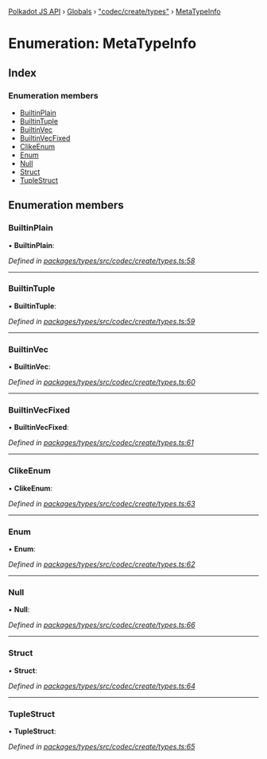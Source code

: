 [Polkadot JS API](../README.md) › [Globals](../globals.md) › ["codec/create/types"](../modules/_codec_create_types_.md) › [MetaTypeInfo](_codec_create_types_.metatypeinfo.md)

# Enumeration: MetaTypeInfo

## Index

### Enumeration members

* [BuiltinPlain](_codec_create_types_.metatypeinfo.md#builtinplain)
* [BuiltinTuple](_codec_create_types_.metatypeinfo.md#builtintuple)
* [BuiltinVec](_codec_create_types_.metatypeinfo.md#builtinvec)
* [BuiltinVecFixed](_codec_create_types_.metatypeinfo.md#builtinvecfixed)
* [ClikeEnum](_codec_create_types_.metatypeinfo.md#clikeenum)
* [Enum](_codec_create_types_.metatypeinfo.md#enum)
* [Null](_codec_create_types_.metatypeinfo.md#null)
* [Struct](_codec_create_types_.metatypeinfo.md#struct)
* [TupleStruct](_codec_create_types_.metatypeinfo.md#tuplestruct)

## Enumeration members

###  BuiltinPlain

• **BuiltinPlain**:

*Defined in [packages/types/src/codec/create/types.ts:58](https://github.com/polkadot-js/api/blob/bd2e690261/packages/types/src/codec/create/types.ts#L58)*

___

###  BuiltinTuple

• **BuiltinTuple**:

*Defined in [packages/types/src/codec/create/types.ts:59](https://github.com/polkadot-js/api/blob/bd2e690261/packages/types/src/codec/create/types.ts#L59)*

___

###  BuiltinVec

• **BuiltinVec**:

*Defined in [packages/types/src/codec/create/types.ts:60](https://github.com/polkadot-js/api/blob/bd2e690261/packages/types/src/codec/create/types.ts#L60)*

___

###  BuiltinVecFixed

• **BuiltinVecFixed**:

*Defined in [packages/types/src/codec/create/types.ts:61](https://github.com/polkadot-js/api/blob/bd2e690261/packages/types/src/codec/create/types.ts#L61)*

___

###  ClikeEnum

• **ClikeEnum**:

*Defined in [packages/types/src/codec/create/types.ts:63](https://github.com/polkadot-js/api/blob/bd2e690261/packages/types/src/codec/create/types.ts#L63)*

___

###  Enum

• **Enum**:

*Defined in [packages/types/src/codec/create/types.ts:62](https://github.com/polkadot-js/api/blob/bd2e690261/packages/types/src/codec/create/types.ts#L62)*

___

###  Null

• **Null**:

*Defined in [packages/types/src/codec/create/types.ts:66](https://github.com/polkadot-js/api/blob/bd2e690261/packages/types/src/codec/create/types.ts#L66)*

___

###  Struct

• **Struct**:

*Defined in [packages/types/src/codec/create/types.ts:64](https://github.com/polkadot-js/api/blob/bd2e690261/packages/types/src/codec/create/types.ts#L64)*

___

###  TupleStruct

• **TupleStruct**:

*Defined in [packages/types/src/codec/create/types.ts:65](https://github.com/polkadot-js/api/blob/bd2e690261/packages/types/src/codec/create/types.ts#L65)*
